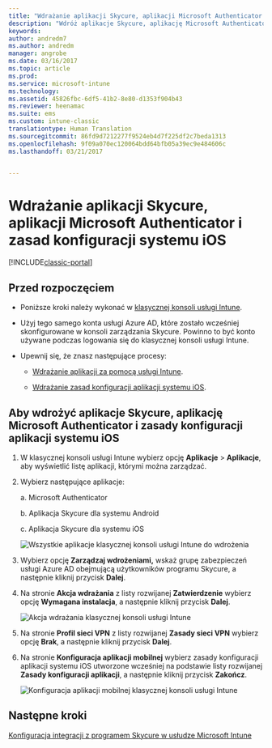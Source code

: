 ```yaml
---
title: "Wdrażanie aplikacji Skycure, aplikacji Microsoft Authenticator i zasad konfiguracji systemu iOS | Dokumentacja firmy Microsoft"
description: "Wdróż aplikacje Skycure, aplikację Microsoft Authenticator i zasady konfiguracji systemu iOS w klasycznej konsoli usługi Intune."
keywords: 
author: andredm7
ms.author: andredm
manager: angrobe
ms.date: 03/16/2017
ms.topic: article
ms.prod: 
ms.service: microsoft-intune
ms.technology: 
ms.assetid: 45826fbc-6df5-41b2-8e80-d1353f904b43
ms.reviewer: heenamac
ms.suite: ems
ms.custom: intune-classic
translationtype: Human Translation
ms.sourcegitcommit: 86fd9d7212277f9524eb4d7f225df2c7beda1313
ms.openlocfilehash: 9f09a070ec120064bdd64bfb05a39ec9e484606c
ms.lasthandoff: 03/21/2017


---
```


# <a name="deploy-skycure-apps-microsoft-authenticator-app-and-ios-app-configuration-policy"></a>Wdrażanie aplikacji Skycure, aplikacji Microsoft Authenticator i zasad konfiguracji systemu iOS

[!INCLUDE[classic-portal](../includes/classic-portal.md)]

## <a name="before-you-begin"></a>Przed rozpoczęciem

-   Poniższe kroki należy wykonać w [klasycznej konsoli usługi Intune](https://manage.microsoft.com/).

-   Użyj tego samego konta usługi Azure AD, które zostało wcześniej skonfigurowane w konsoli zarządzania Skycure. Powinno to być konto używane podczas logowania się do klasycznej konsoli usługi Intune.

-   Upewnij się, że znasz następujące procesy:

    -   [Wdrażanie aplikacji za pomocą usługi Intune](https://docs.microsoft.com/intune/deploy-use/deploy-apps-in-microsoft-intune).

    -   [Wdrażanie zasad konfiguracji aplikacji systemu iOS](https://docs.microsoft.com/intune/deploy-use/configure-ios-apps-with-mobile-app-configuration-policies-in-microsoft-intune).

## <a name="to-deploy-skycure-apps-microsoft-authenticator-app-and-the-ios-app-configuration-policy"></a>Aby wdrożyć aplikacje Skycure, aplikację Microsoft Authenticator i zasady konfiguracji aplikacji systemu iOS

1.  W klasycznej konsoli usługi Intune wybierz opcję **Aplikacje** &gt; **Aplikacje**, aby wyświetlić listę aplikacji, którymi można zarządzać.

2.  Wybierz następujące aplikacje:

    a.  Microsoft Authenticator

    b.  Aplikacja Skycure dla systemu Android

    c.  Aplikacja Skycure dla systemu iOS

       ![Wszystkie aplikacje klasycznej konsoli usługi Intune do wdrożenia](../media/mtp/skycure-deploy-app-1.png)

3.  Wybierz opcję **Zarządzaj wdrożeniami,** wskaż grupę zabezpieczeń usługi Azure AD obejmującą użytkowników programu Skycure, a następnie kliknij przycisk **Dalej**.

4.  Na stronie **Akcja wdrażania** z listy rozwijanej **Zatwierdzenie** wybierz opcję **Wymagana instalacja**, a następnie kliknij przycisk **Dalej**.

    ![Akcja wdrażania klasycznej konsoli usługi Intune](../media/mtp/skycure-deploy-app-2.png)

5.  Na stronie **Profil sieci VPN** z listy rozwijanej **Zasady sieci VPN** wybierz opcję **Brak**, a następnie kliknij przycisk **Dalej**.

6.  Na stronie **Konfiguracja aplikacji mobilnej** wybierz zasady konfiguracji aplikacji systemu iOS utworzone wcześniej na podstawie listy rozwijanej **Zasady konfiguracji aplikacji**, a następnie kliknij przycisk **Zakończ**.

    ![Konfiguracja aplikacji mobilnej klasycznej konsoli usługi Intune](../media/mtp/skycure-deploy-app-3.png)

## <a name="next-steps"></a>Następne kroki

[Konfiguracja integracji z programem Skycure w usłudze Microsoft Intune](https://docs.microsoft.com/intune/deploy-use/setup-the-skycure-integration-with-Intune)

